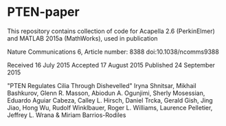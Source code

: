 # PTEN-paper
This repository contains collection of code for Acapella 2.6 (PerkinElmer) and MATLAB 2015a (MathWorks), used in publication

Nature Communications 6, Article number: 8388 doi:10.1038/ncomms9388


Received 16 July 2015 Accepted 17 August 2015 Published 24 September 2015


"PTEN Regulates Cilia Through Dishevelled"
Iryna Shnitsar,	Mikhail Bashkurov,	Glenn R. Masson,	Abiodun A. Ogunjimi,	Sherly Mosessian,	Eduardo Aguiar Cabeza,	Calley L. Hirsch,	Daniel Trcka,	Gerald Gish,	Jing Jiao, Hong Wu,	Rudolf Winklbauer,	Roger L. Williams,	Laurence Pelletier,	Jeffrey L. Wrana	& Miriam Barrios-Rodiles
